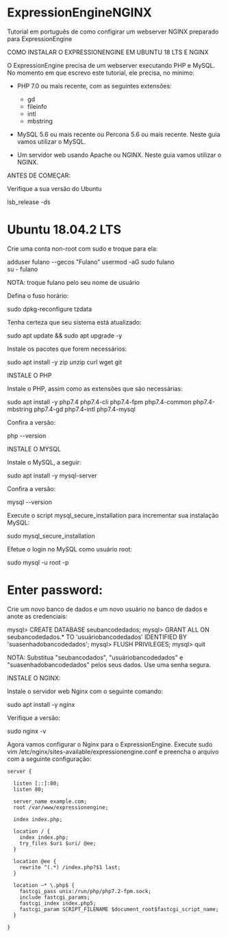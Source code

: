 # ExpressionEngineNGINX
Tutorial em português de como configirar um webserver NGINX preparado para ExpressionEngine

COMO INSTALAR O EXPRESSIONENGINE EM UBUNTU 18 LTS E NGINX

O ExpressionEngine precisa de um webserver executando PHP e MySQL. No momento em que escrevo este tutorial, ele precisa, no mínimo:

- PHP 7.0 ou mais recente, com as seguintes extensões:
	 - gd
	 - fileinfo
	 - intl
	 - mbstring

- MySQL 5.6 ou mais recente ou Percona 5.6 ou mais recente. Neste guia vamos utilizar o MySQL.
- Um servidor web usando Apache ou NGINX. Neste guia vamos utilizar o NGINX.

ANTES DE COMEÇAR:

Verifique a sua versão do Ubuntu

lsb_release -ds
# Ubuntu 18.04.2 LTS

Crie uma conta non-root com sudo e troque para ela:

adduser fulano --gecos "Fulano"
usermod -aG sudo fulano  
su - fulano

NOTA: troque fulano pelo seu nome de usuário

Defina o fuso horário:

sudo dpkg-reconfigure tzdata

Tenha certeza que seu sistema está atualizado:

sudo apt update && sudo apt upgrade -y

Instale os pacotes que forem necessários:

sudo apt install -y zip unzip curl wget git

INSTALE O PHP

Instale o PHP, assim como as extensões que são necessárias:

sudo apt install -y php7.4 php7.4-cli php7.4-fpm php7.4-common php7.4-mbstring php7.4-gd php7.4-intl php7.4-mysql

Confira a versão:

php --version

INSTALE O MYSQL

Instale o MySQL, a seguir:

sudo apt install -y mysql-server

Confira a versão:

mysql --version

Execute o script mysql_secure_installation para incrementar sua instalação MySQL:

sudo mysql_secure_installation

Efetue o login no MySQL como usuário root:

sudo mysql -u root -p
# Enter password:

Crie um novo banco de dados e um novo usuário no banco de dados e anote as credenciais:

mysql> CREATE DATABASE seubancodedados;
mysql> GRANT ALL ON seubancodedados.* TO 'usuáriobancodedados' IDENTIFIED BY 'suasenhadobancodedados';
mysql> FLUSH PRIVILEGES;
mysql> quit

NOTA: Substitua "seubancodados", "usuáriobancodedados" e "suasenhadobancodedados" pelos seus dados. Use uma senha segura.

INSTALE O NGINX:

Instale o servidor web Nginx com o seguinte comando:

sudo apt install -y nginx

Verifique a versão:

sudo nginx -v

Agora vamos configurar o Nginx para o ExpressionEngine. Execute 
sudo vim /etc/nginx/sites-available/expressionengine.conf e preencha o arquivo com a seguinte configuração:

```
server {

  listen [::]:80;
  listen 80;

  server_name example.com;
  root /var/www/expressionengine;

  index index.php;

  location / {
    index index.php;
    try_files $uri $uri/ @ee;
  }

  location @ee {
    rewrite ^(.*) /index.php?$1 last;
  }

  location ~* \.php$ {
    fastcgi_pass unix:/run/php/php7.2-fpm.sock;
    include fastcgi_params;
    fastcgi_index index.php5;
    fastcgi_param SCRIPT_FILENAME $document_root$fastcgi_script_name;
  }

} 

```
